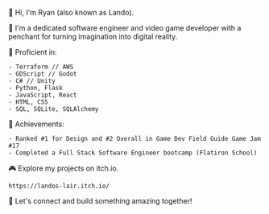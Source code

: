 👋 Hi, I'm Ryan (also known as Lando).

🚀 I'm a dedicated software engineer and video game developer with a penchant for turning imagination into digital reality.

💼 Proficient in:

    - Terraform // AWS
    - GDScript // Godot
    - C# // Unity
    - Python, Flask
    - JavaScript, React
    - HTML, CSS
    - SQL, SQLite, SQLAlchemy

🌟 Achievements:

    - Ranked #1 for Design and #2 Overall in Game Dev Field Guide Game Jam #17
    - Completed a Full Stack Software Engineer bootcamp (Flatiron School)

🎮 Explore my projects on itch.io.

    https://landos-lair.itch.io/

🌟 Let's connect and build something amazing together!
